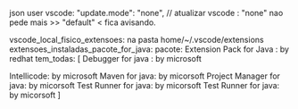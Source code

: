 json user vscode:
  "update.mode": "none", // atualizar vscode : "none" nao pede mais >> "default" < fica avisando.

vscode_local_fisico_extensoes: na pasta home/~/.vscode/extensions
extensoes_instaladas_pacote_for_java:
pacote: Extension Pack for Java : by redhat tem_todas: [
  Debugger for java : by microsoft

  Intellicode: by microsoft
  Maven for java: by micorsoft
  Project Manager for java: by micorsoft
  Test Runner for java: by micorsoft
  Test Runner for java: by micorsoft
]
